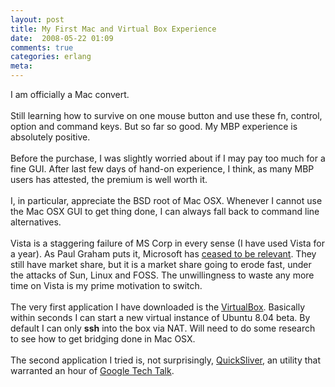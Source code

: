 ```yaml
---
layout: post
title: My First Mac and Virtual Box Experience
date:  2008-05-22 01:09
comments: true
categories: erlang
meta: 
---
```

I am officially a Mac convert.<br /><br />Still learning how to survive on one mouse button and use these fn, control, option and command keys. But so far so good. My MBP experience is absolutely positive.<br /><br />Before the purchase, I was slightly worried about if I may pay too much for a fine GUI. After last few days of hand-on experience, I think, as many MBP users has attested, the premium is well worth it.<br /><br />I, in particular, appreciate the BSD root of Mac OSX.  Whenever I cannot use the Mac OSX GUI to get thing done, I can always fall back to command line alternatives.<br /><br />Vista is a staggering failure of MS Corp in every sense (I have used Vista for a year). As Paul Graham puts it, Microsoft has <a href="http://www.paulgraham.com/microsoft.html">ceased to be relevant</a>. They still have market share, but it is a market share going to erode fast, under the attacks of Sun, Linux and FOSS. The unwillingness to waste any more time on Vista is my prime motivation to switch.<br /><br />The very first application I have downloaded is the <a href="http://www.virtualbox.org/">VirtualBox</a>. Basically within seconds I can start a new virtual instance of Ubuntu 8.04 beta. By default I can only <span style="font-weight: bold;">ssh</span> into the box via NAT. Will need to do some research to see how to get bridging done in Mac OSX.<br /><br />The second application I tried is, not surprisingly, <a href="http://www.blacktree.com/">QuickSliver</a>, an utility that warranted an hour of <a href="http://www.youtube.com/watch?v=d4LkTstvUL4">Google Tech Talk</a>.